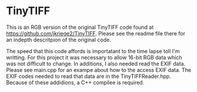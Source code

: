 # TinyTIFF

This is an RGB version of the original TinyTIFF code found at https://github.com/jkriege2/TinyTIFF.  Please see the readme file there for an indepth descritpion of the original code.

The speed that this code affords is importatant to the time lapse toll I'm writting.  For this project it was necessary to allow 16-bit RGB data which was not difficult to change.  In additions, I also needed read the EXIF data.  Please see main.cpp for an exampe about how to the access EXIF data.  The EXIF codes needed to read that data are in the TinyTIFFReader.hpp.  Because of these addidions, a C++ compilee is required.
